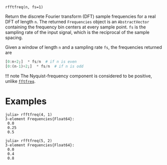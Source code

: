 ```
rfftfreq(n, fs=1)
```

Return the discrete Fourier transform (DFT) sample frequencies for a real DFT of length `n`. The returned `Frequencies` object is an `AbstractVector` containing the frequency bin centers at every sample point. `fs` is the sampling rate of the input signal, which is the reciprocal of the sample spacing.

Given a window of length `n` and a sampling rate `fs`, the frequencies returned are

```julia
[0:n÷2;]  * fs/n  # if n is even
[0:(n-1)÷2;]  * fs/n  # if n is odd
```

!!! note
    The Nyquist-frequency component is considered to be positive, unlike [`fftfreq`](@ref).


# Examples

```jldoctest; setup=:(using AbstractFFTs)
julia> rfftfreq(4, 1)
3-element Frequencies{Float64}:
 0.0
 0.25
 0.5

julia> rfftfreq(5, 2)
3-element Frequencies{Float64}:
 0.0
 0.4
 0.8
```
